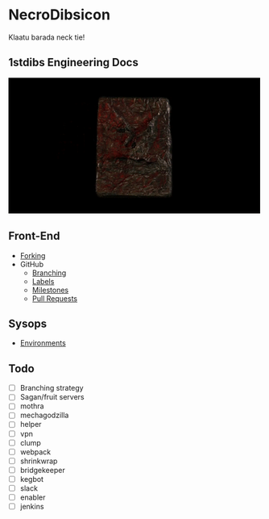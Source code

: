 # NecroDibsicon
Klaatu barada neck tie!

## 1stdibs Engineering Docs

<img src="./assets/images/necrodibsicon.gif" />


## Front-End
- [Forking](./front-end/forking.md)
- GitHub
    - [Branching](./front-end/git-branching.md)
    - [Labels](./front-end/github/labels.md)
    - [Milestones](./front-end/github/milestones.md)
    - [Pull Requests](./front-end/github/pull-requests.md)

## Sysops
- [Environments](./sysops/environments.md)

## Todo
- [ ] Branching strategy
- [ ] Sagan/fruit servers
- [ ] mothra
- [ ] mechagodzilla
- [ ] helper
- [ ] vpn
- [ ] clump
- [ ] webpack
- [ ] shrinkwrap 
- [ ] bridgekeeper 
- [ ] kegbot
- [ ] slack
- [ ] enabler
- [ ] jenkins

